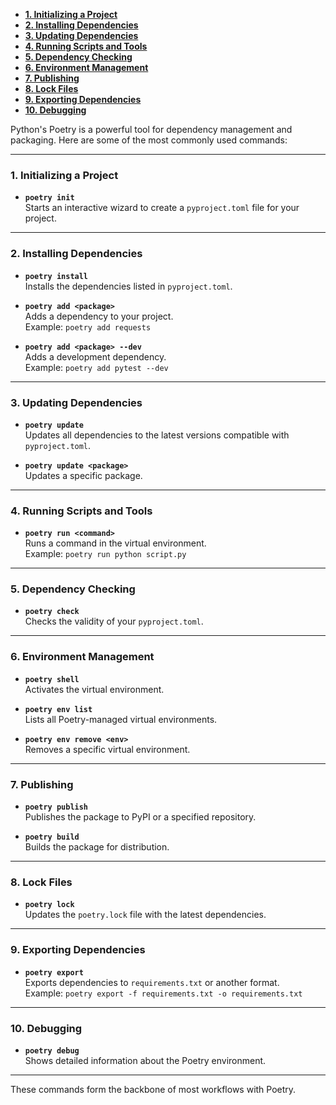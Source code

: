 - [**1. Initializing a Project**](#1-initializing-a-project)
- [**2. Installing Dependencies**](#2-installing-dependencies)
- [**3. Updating Dependencies**](#3-updating-dependencies)
- [**4. Running Scripts and Tools**](#4-running-scripts-and-tools)
- [**5. Dependency Checking**](#5-dependency-checking)
- [**6. Environment Management**](#6-environment-management)
- [**7. Publishing**](#7-publishing)
- [**8. Lock Files**](#8-lock-files)
- [**9. Exporting Dependencies**](#9-exporting-dependencies)
- [**10. Debugging**](#10-debugging)

Python's Poetry is a powerful tool for dependency management and packaging. Here are some of the most commonly used commands:

---

### **1. Initializing a Project**

- **`poetry init`**  
  Starts an interactive wizard to create a `pyproject.toml` file for your project.

---

### **2. Installing Dependencies**

- **`poetry install`**  
  Installs the dependencies listed in `pyproject.toml`.

- **`poetry add <package>`**  
  Adds a dependency to your project.  
  Example: `poetry add requests`

- **`poetry add <package> --dev`**  
  Adds a development dependency.  
  Example: `poetry add pytest --dev`

---

### **3. Updating Dependencies**

- **`poetry update`**  
  Updates all dependencies to the latest versions compatible with `pyproject.toml`.

- **`poetry update <package>`**  
  Updates a specific package.

---

### **4. Running Scripts and Tools**

- **`poetry run <command>`**  
  Runs a command in the virtual environment.  
  Example: `poetry run python script.py`

---

### **5. Dependency Checking**

- **`poetry check`**  
  Checks the validity of your `pyproject.toml`.

---

### **6. Environment Management**

- **`poetry shell`**  
  Activates the virtual environment.

- **`poetry env list`**  
  Lists all Poetry-managed virtual environments.

- **`poetry env remove <env>`**  
  Removes a specific virtual environment.

---

### **7. Publishing**

- **`poetry publish`**  
  Publishes the package to PyPI or a specified repository.

- **`poetry build`**  
  Builds the package for distribution.

---

### **8. Lock Files**

- **`poetry lock`**  
  Updates the `poetry.lock` file with the latest dependencies.

---

### **9. Exporting Dependencies**

- **`poetry export`**  
  Exports dependencies to `requirements.txt` or another format.  
  Example: `poetry export -f requirements.txt -o requirements.txt`

---

### **10. Debugging**

- **`poetry debug`**  
  Shows detailed information about the Poetry environment.

---

These commands form the backbone of most workflows with Poetry.
